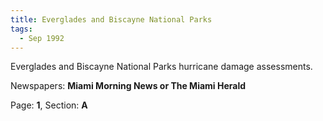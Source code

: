 ```yaml
---  
title: Everglades and Biscayne National Parks  
tags:  
  - Sep 1992  
---  
```

  
Everglades and Biscayne National Parks hurricane damage assessments.  
  
Newspapers: **Miami Morning News or The Miami Herald**  
  
Page: **1**, Section: **A** 

